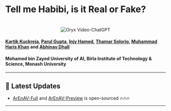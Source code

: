 # Tell me Habibi, is it Real or Fake? 

# 
<p align="center">
    <img src="https://i.imgur.com/waxVImv.png" alt="Oryx Video-ChatGPT">
</p>

#### [Kartik Kuckreja](https://www.linkedin.com/in/kartik-kuckreja-930531221/), [Parul Gupta](https://scholar.google.com.au/citations?user=Wik3mXsAAAAJ&hl=en), [Injy Hamed](https://scholar.google.com/citations?user=N_RhXusAAAAJ&hl=en), [ Thamar Solorio](http://solorio.uh.edu/), [Muhammad Haris Khan](https://m-haris-khan.com/) and [ Abhinav Dhall](https://research.monash.edu/en/persons/abhinav-dhall)

#### **Mohamed bin Zayed University of AI, Birla Institute of Technology & Science, Monash University**

---

## 📢 Latest Updates
- [ArEnAV-Full](https://huggingface.co/datasets/kartik060702/ArEnAV-Full) and [ArEnAV-Preview](https://huggingface.co/datasets/parulgupta/ArEnAV_preview/viewer/default/test?views%5B%5D=test) is open-sourced 🔥🔥🔥
---

